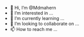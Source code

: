 - 👋 Hi, I’m @Mdmahern
- 👀 I’m interested in ...
- 🌱 I’m currently learning ...
- 💞️ I’m looking to collaborate on ...
- 📫 How to reach me ...

<!---
Mdmahern/Mdmahern is a ✨ special ✨ repository because its `README.md` (this file) appears on your GitHub profile.
You can click the Preview link to take a look at your changes.
--->
